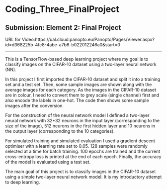 # Coding_Three_FinalProject
<h2>Submission: Element 2: Final Project</h2>
URL for Video:https://ual.cloud.panopto.eu/Panopto/Pages/Viewer.aspx?id=d368225b-4fc8-4abe-a7b6-b022012246a0&start=0
<hr>
This is a TensorFlow-based deep learning project where my goal is to classify images on the CIFAR-10 dataset using a two-layer neural network (NN).

In this project I first imported the CIFAR-10 dataset and split it into a training set and a test set. Then, some sample images are shown along with the average images for each category. As the images in the CIFAR-10 dataset are in colour, I need to convert them to grey scale (single channel) first and also encode the labels in one-hot. The code then shows some sample images after the conversion.

For the construction of the neural network model I defined a two-layer neural network with 32*32 neurons in the input layer (corresponding to the size of the image), 512 neurons in the first hidden layer and 10 neurons in the output layer (corresponding to the 10 categories).

For simulated training and simulated evaluation I used a gradient descent optimiser with a learning rate set to 0.05. 128 samples were randomly selected at a time for batch training. 100 epochs are trained and the current cross-entropy loss is printed at the end of each epoch. Finally, the accuracy of the model is evaluated using a test set.

The main goal of this project is to classify images in the CIFAR-10 dataset using a simple two-layer neural network model. It is my introductory attempt to deep learning.
